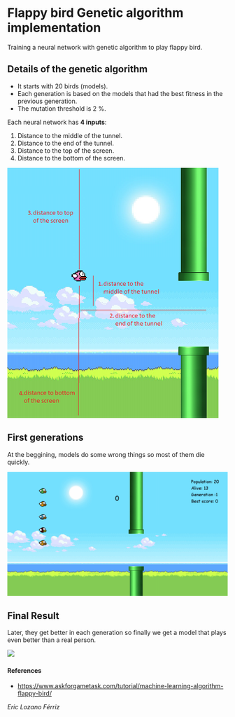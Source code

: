 # Flappy bird Genetic algorithm implementation
Training a neural network with genetic algorithm to play flappy bird.

## Details of the genetic algorithm
- It starts with 20 birds (models).
- Each generation is based on the models that had the best fitness in the previous generation.   
- The mutation threshold is 2 %.

Each neural network has **4 inputs**:
1. Distance to the middle of the tunnel.
2. Distance to the end of the tunnel.
3. Distance to the top of the screen.
4. Distance to the bottom of the screen.

![](readme_files/nn_inputs.png)

## First generations
At the beggining, models do some wrong things so most of them die quickly.

![](readme_files/first_generation.gif)

## Final Result
Later, they get better in each generation so finally we get a model that plays even better than a real person.

![](readme_files/perfect_generation.gif)


#### References
- https://www.askforgametask.com/tutorial/machine-learning-algorithm-flappy-bird/

*Eric Lozano Férriz*
